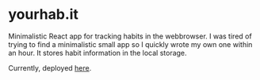 # yourhab.it

Minimalistic React app for tracking habits in the webbrowser. I was tired of trying to find a minimalistic small app so I quickly wrote my own one within an hour. It stores habit information in the local storage.

Currently, deployed [here](https://yourhabit-d5f9b.web.app).